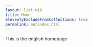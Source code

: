 ```yaml
---
layout: list.njk
title: Home
eleventyExcludeFromCollections: true
permalink: en/index.html
---
```


This is the english homepage
